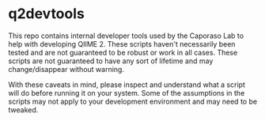 # q2devtools

This repo contains internal developer tools used by the Caporaso Lab to help with developing QIIME 2. These scripts haven't necessarily been tested and are not guaranteed to be robust or work in all cases. These scripts are not guaranteed to have any sort of lifetime and may change/disappear without warning.

With these caveats in mind, please inspect and understand what a script will do before running it on your system. Some of the assumptions in the scripts may not apply to your development environment and may need to be tweaked.

